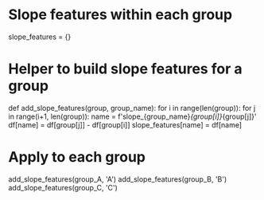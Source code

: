 # Slope features within each group
slope_features = {}

# Helper to build slope features for a group
def add_slope_features(group, group_name):
    for i in range(len(group)):
        for j in range(i+1, len(group)):
            name = f'slope_{group_name}_{group[i]}_{group[j]}'
            df[name] = df[group[j]] - df[group[i]]
            slope_features[name] = df[name]

# Apply to each group
add_slope_features(group_A, 'A')
add_slope_features(group_B, 'B')
add_slope_features(group_C, 'C')
